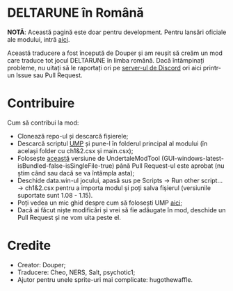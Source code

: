 # DELTARUNE în Română
<b>NOTĂ</b>: Această pagină este doar pentru development. Pentru lansări oficiale ale modului, intră [aici](https://douper.itch.io/deltromana).

Această traducere a fost începută de Douper și am reușit să creăm un mod care traduce tot jocul DELTARUNE în limba română.
Dacă întâmpinați probleme, nu uitați să le raportați ori pe [server-ul de Discord](https://discord.gg/d74nGytPJH) ori aici printr-un Issue sau Pull Request.

# Contribuire
Cum să contribui la mod:
- Clonează repo-ul și descarcă fișierele;
- Descarcă scriptul [UMP](https://github.com/nhaar/ump/releases) și pune-l în folderul principal al modului (în același folder cu ch1&2.csx și main.csx);
- Folosește [această](https://github.com/underminersteam/undertalemodtool/pull/1504#issuecomment-1851898158) versiune de UndertaleModTool (GUI-windows-latest-isBundled-false-isSingleFile-true) până Pull Request-ul este aprobat (nu știm când sau dacă se va întâmpla asta);
- Deschide data.win-ul jocului, apasă sus pe Scripts -> Run other script... -> ch1&2.csx pentru a importa modul și poți salva fișierul (versiunile suportate sunt 1.08 - 1.15).
- Poți vedea un mic ghid despre cum să folosești UMP [aici](https://github.com/nhaar/ump/blob/main/guide/guide.md);
- Dacă ai făcut niște modificări și vrei să fie adăugate în mod, deschide un Pull Request și ne vom uita peste el.

# Credite
- Creator: Douper;
- Traducere: Cheo, NERS, Salt, psychotic1;
- Ajutor pentru unele sprite-uri mai complicate: hugothewaffle.
